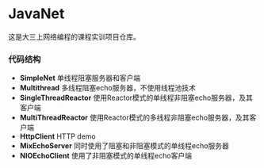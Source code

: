 # JavaNet

这是大三上网络编程的课程实训项目仓库。

### 代码结构

- **SimpleNet** 单线程阻塞服务器和客户端
- **Multithread** 多线程阻塞echo服务器，不使用线程池技术
- **SingleThreadReactor** 使用Reactor模式的单线程非阻塞echo服务器，及其客户端
- **MultiThreadReactor** 使用Reactor模式的多线程非阻塞echo服务器，及其客户端
- **HttpClient** HTTP demo
- **MixEchoServer** 同时使用了阻塞和非阻塞模式的单线程echo服务器
- **NIOEchoClient** 使用了非阻塞模式的单线程echo客户端